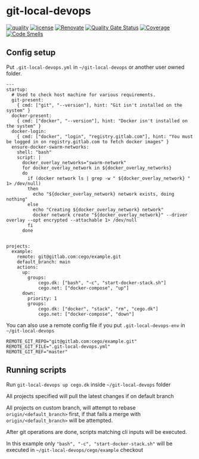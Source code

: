 # git-local-devops

[![quality](https://img.shields.io/github/workflow/status/cego/git-local-devops/Quality)](https://github.com/cego/git-local-devops/actions)
[![license](https://img.shields.io/github/license/cego/git-local-devops)](https://npmjs.org/package/git-local-devops)
[![Renovate](https://img.shields.io/badge/renovate-enabled-brightgreen.svg)](https://renovatebot.com)
[![Quality Gate Status](https://sonarcloud.io/api/project_badges/measure?project=cego_git-local-devops&metric=alert_status)](https://sonarcloud.io/dashboard?id=cego_git-local-devops)
[![Coverage](https://sonarcloud.io/api/project_badges/measure?project=cego_git-local-devops&metric=coverage)](https://sonarcloud.io/dashboard?id=cego_git-local-devops)
[![Code Smells](https://sonarcloud.io/api/project_badges/measure?project=cego_git-local-devops&metric=code_smells)](https://sonarcloud.io/dashboard?id=cego_git-local-devops)

## Config setup

Put `.git-local-devops.yml` in `~/git-local-devops` or another user owned folder.

```
---
startup:
  # Used to check host machine for various requirements.
  git-present:
    { cmd: ["git", "--version"], hint: "Git isn't installed on the system" }
  docker-present:
    { cmd: ["docker", "--version"], hint: "Docker isn't installed on the system" }
  docker-login:
    { cmd: ["docker", "login", "registry.gitlab.com"], hint: "You must be logged in on registry.gitlab.com to fetch docker images" }
  ensure-docker-swarm-networks:
    shell: "bash"
    script: |
      docker_overlay_networks="swarm-network"
      for docker_overlay_network in ${docker_overlay_networks}
      do
        if (docker network ls | grep -w " ${docker_overlay_network} " 1> /dev/null)
        then
          echo "${docker_overlay_network} network exists, doing nothing"
        else
          echo "Creating ${docker_overlay_network} network"
          docker network create "${docker_overlay_network}" --driver overlay --opt encrypted --attachable 1> /dev/null
        fi
      done


projects:
  example:
    remote: git@gitlab.com:cego/example.git
    default_branch: main
    actions:
      up:
        groups:
            cego.dk: ["bash", "-c", "start-docker-stack.sh"]
            cego.net: ["docker-compose", "up"]
      down:
        priority: 1
        groups:
            cego.dk: ["docker", "stack", "rm", "cego.dk"]
            cego.net: ["docker-compose", "down"]
```

You can also use a remote config file if you put `.git-local-devops-env` in `~/git-local-devops`

```
REMOTE_GIT_REPO="git@gitlab.com:cego/example.git"
REMOTE_GIT_FILE=".git-local-devops.yml"
REMOTE_GIT_REF="master"
```

## Running scripts

Run `git-local-devops up cego.dk` inside `~/git-local-devops` folder

All projects specified will pull the latest changes if on default branch

All projects on custom branch, will attempt to rebase `origin/<default_branch>` first, if that fails a merge with `origin/<default_branch>` will be attempted.

After git operations are done, scripts matching cli inputs will be executed.

In this example only `"bash", "-c", "start-docker-stack.sh"` will be executed in `~/git-local-devops/cego/example` checkout
